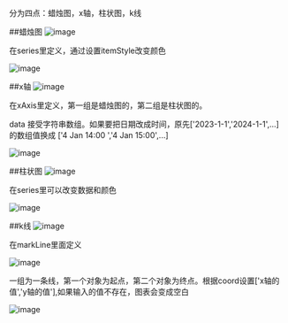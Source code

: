 分为四点：蜡烛图，x轴，柱状图，k线

##蜡烛图
  ![image](https://github.com/user-attachments/assets/20cabb00-48be-4eb0-9ea7-b96bd49c012b)

  在series里定义，通过设置itemStyle改变颜色

  ![image](https://github.com/user-attachments/assets/7b935ca5-378c-4273-b40d-04de24018cf5)

##x轴
  ![image](https://github.com/user-attachments/assets/46552a58-1ed6-446a-82ee-55b6f410b512)

  在xAxis里定义，第一组是蜡烛图的，第二组是柱状图的。

  data 接受字符串数组。如果要把日期改成时间，原先['2023-1-1','2024-1-1',...] 的数组值换成 ['4 Jan 14:00 ','4 Jan 15:00',...]

  ![image](https://github.com/user-attachments/assets/bd219d75-4022-47b7-939a-798f71b724ba)


##柱状图
  ![image](https://github.com/user-attachments/assets/bef47414-2ae9-43cc-9101-09263bdfb67f)

  在series里可以改变数据和颜色

  ![image](https://github.com/user-attachments/assets/5b039ae7-c40d-4c80-8bc6-451e32d2905c)

##k线
  ![image](https://github.com/user-attachments/assets/fdbdb848-e467-4d4a-a478-91f22a0e1c0f)

  在markLine里面定义

  ![image](https://github.com/user-attachments/assets/7abdf301-50e8-4168-854b-8d56e5bc8833)

  一组为一条线，第一个对象为起点，第二个对象为终点。根据coord设置['x轴的值','y轴的值'],如果输入的值不存在，图表会变成空白

  ![image](https://github.com/user-attachments/assets/26f64878-9522-4ed2-8278-fea6b42521f4)
